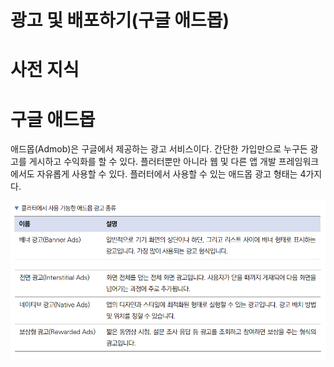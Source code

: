 # **광고 및 배포하기(구글 애드몹)**  
# **사전 지식**  
# **구글 애드몹**  
애드몹(Admob)은 구글에서 제공하는 광고 서비스이다. 간단한 가입만으로 누구든 광고를 게시하고 수익화를 할 수 있다. 플러터뿐만 
아니라 웹 및 다른 앱 개발 프레임워크에서도 자유롭게 사용할 수 있다. 플러터에서 사용할 수 있는 애드몹 광고 형태는 4가지다.  
  
![img.png](image/img.png)  
![img.png](image/img2.png)  